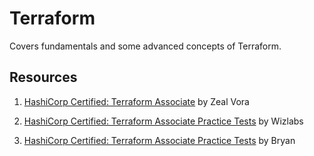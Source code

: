 # Terraform

Covers fundamentals and some advanced concepts of Terraform.

## Resources

1. [HashiCorp Certified: Terraform Associate](https://www.udemy.com/course/terraform-beginner-to-advanced/) by Zeal Vora

2. [HashiCorp Certified: Terraform Associate Practice Tests](https://www.whizlabs.com/learn/course/hashicorp-certified-terraform-associate/) by Wizlabs

3. [HashiCorp Certified: Terraform Associate Practice Tests](https://www.udemy.com/course/terraform-associate-practice-exam/) by Bryan
